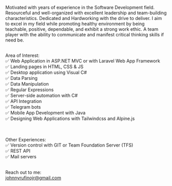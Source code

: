 Motivated with years of experience in the Software Development field. Resourceful and well-organized with excellent leadership and team-building characteristics. Dedicated and Hardworking with the drive to deliver. I aim to excel in my field while promoting healthy environment by being teachable, positive, dependable, and exhibit a strong work ethic. A team player with the ability to communicate and manifest critical thinking skills if need be. <br /> <br />

 Area of Interest: <br />
✅ Web Application in ASP.NET MVC or with Laravel Web App Framework <br/>
✅ Landing pages in HTML, CSS & JS <br />
✅ Desktop application using Visual C# <br />
✅ Data Parsing <br />
✅ Data Manipulation <br />
✅ Regular Expressions <br />
✅ Server-side automation with C# <br />
✅ API Integration <br />
✅ Telegram bots <br />
✅ Mobile App Development with Java <br />
✅ Designing Web Applications with Tailwindcss and Alpine.js <br /> <br /> <br />


Other Experiences: <br />
✅ Version control with GIT or Team Foundation Server (TFS) <br />
✅ REST API <br />
✅ Mail servers <br /> <br />

Reach out to me: <br /> 
johnnyrufinojr@gmail.com
